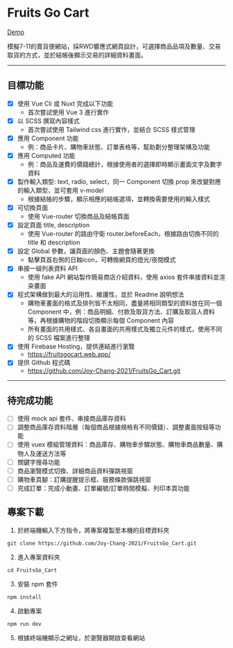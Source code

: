 # Fruits Go Cart

[Demo](https://fruitsgocart.web.app/)

模擬7-11的賣貨便網站，採RWD響應式網頁設計，可選擇商品品項及數量、交易取貨的方式，並於結帳後顯示交易的詳細資料畫面。

---

## 目標功能

- [x] 使用 Vue Cli 或 Nuxt 完成以下功能
  - 首次嘗試使用 Vue 3 進行實作
- [x] 以 SCSS 撰寫內容樣式
  - 首次嘗試使用 Tailwind css 進行實作，並結合 SCSS 樣式管理
- [x] 應用 Component 功能
  - 例：商品卡片、購物車狀態、訂單表格等，幫助劃分整理架構及功能
- [x] 應用 Computed 功能
  - 例：商品及運費的價錢總計，根據使用者的選擇即時顯示畫面文字及數字資料
- [x] 製作輸入類型: text, radio, select，同一 Component 切換 prop 來改變對應的輸入類型，並可套用 v-model
  -  根據結帳的步驟，顯示相應的結帳選項，並轉換需要使用的輸入樣式
- [x] 可切換頁面
  - 使用 Vue-router 切換商品及結帳頁面
- [x] 設定頁面 title, description
  - 使用 Vue-router 的路由守衛 router.beforeEach，根據路由切換不同的 title 和 description
- [x] 設定 Global 參數，讓頁面的顏色、主題會隨著更換
  - 點擊頁首右側的日蝕icon，可轉換網頁的燈光/夜間模式 
- [x] 串接一組列表資料 API
  - 使用 fake API 網站製作簡易商店介紹資料，使用 axios 套件串接資料並渲染畫面
- [x] 程式架構做到最大的沿用性、維護性，並於 Readme 說明想法
  - 購物車畫面的格式及排列皆不太相同，盡量將相同類型的資料放在同一個 Component 中，例：商品明細、付款及取貨方法、訂購及取貨人資料等，再根據購物的階段切換顯示每個 Component 內容
  - 所有畫面的共用樣式、各自畫面的共用樣式及獨立元件的樣式，使用不同的 SCSS 檔案進行整理
- [x] 使用 Firebase Hosting，提供連結進行瀏覽
  - https://fruitsgocart.web.app/
- [x] 提供 Github 程式碼
  - https://github.com/Joy-Chang-2021/FruitsGo_Cart.git
---

## 待完成功能

- [ ] 使用 mock api 套件、串接商品庫存資料
- [ ] 調整商品庫存資料階層（每個商品根據規格有不同價錢）、調整畫面按鈕等功能
- [ ] 使用 vuex 模組管理資料：商品庫存、購物車步驟狀態、購物車商品數量、購物人及運送方法等
- [ ] 關鍵字搜尋功能
- [ ] 商品瀏覽模式切換、詳細商品資料彈跳視窗
- [ ] 購物車頁腳：訂購提醒提示框、服務條款彈跳視窗
- [ ] 完成訂單：完成小動畫、訂單編號/訂單時間模擬、列印本頁功能

## 專案下載

1. 於終端機輸入下方指令，將專案複製至本機的目標資料夾
```
git clone https://github.com/Joy-Chang-2021/FruitsGo_Cart.git
```
2. 進入專案資料夾
```
cd FruitsGo_Cart
```
3. 安裝 npm 套件
```
npm install
```
4. 啟動專案
```
npm run dev
```
5. 根據終端機顯示之網址，於瀏覽器開啟查看網站